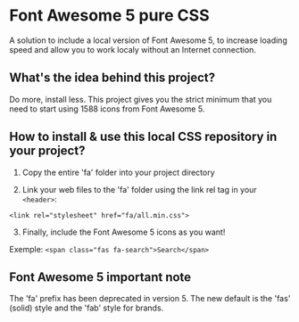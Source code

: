 # Font Awesome 5 pure CSS
A solution to include a local version of Font Awesome 5, to increase loading speed and allow you to work localy without an Internet connection.



## What's the idea behind this project?
Do more, install less. This project gives you the strict minimum that you need to start using 1588 icons from Font Awesome 5.



## How to install & use this local CSS repository in your project?

1) Copy the entire 'fa' folder into your project directory

2) Link your web files to the 'fa' folder using the link rel tag in your ```<header>```:

  ```<link rel="stylesheet" href="fa/all.min.css">```

3) Finally, include the Font Awesome 5 icons as you want!

Exemple: ```<span class="fas fa-search">Search</span>```



## Font Awesome 5 important note
The 'fa' prefix has been deprecated in version 5. The new default is the 'fas' (solid) style and the 'fab' style for brands.
